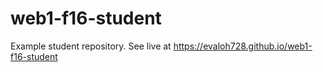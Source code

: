 # web1-f16-student
Example student repository. See live at <https://evaloh728.github.io/web1-f16-student>
